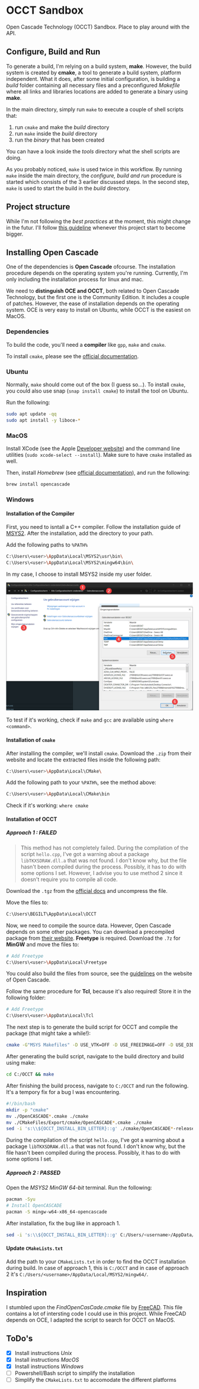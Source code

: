 # OCCT Sandbox

Open Cascade Technology (OCCT) Sandbox. Place to play around with the API.

## Configure, Build and Run

To generate a build, I'm relying on a build system, **make**. However, the build system is created by **cmake**, a tool to generate a build system, platform independent. What it does, after some initial configuration, is building a *build* folder containing all necessary files and a preconfigured *Makefile* where all links and libraries locations are added to generate a binary using **make**.

In the main directory, simply run `make` to execute a couple of shell scripts that:
1. run `cmake` and make the *build* directory
2. run `make` inside the *build* directory
3. run the *binary* that has been created

You can have a look inside the *tools* directory what the shell scripts are doing.

As you probably noticed, `make` is used twice in this workflow. By running `make` inside the main directory, the *configure, build and run* procedure is started which consists of the 3 earlier discussed steps. In the second step, `make` is used to start the build in the *build* directory.

## Project structure

While I'm not following the *best practices* at the moment, this might change in the futur. I'll follow [this guideline](https://api.csswg.org/bikeshed/?force=1&url=https://raw.githubusercontent.com/vector-of-bool/pitchfork/develop/data/spec.bs#intro) whenever this project start to become bigger. 

## Installing Open Cascade

One of the dependencies is **Open Cascade** ofcourse. The installation procedure depends on the operating system you're running. Currently, I'm only including the installation process for linux and mac. 

We need to **distinguish OCE and OCCT**, both related to Open Cascade Technology, but the first one is the Community Edition. It includes a couple of patches. However, the ease of installation depends on the operating system. OCE is very easy to install on Ubuntu, while OCCT is the easiest on MacOS.  

### Dependencies

To build the code, you'll need a **compiler** like `gpp`, `make` and `cmake`.

To install `cmake`, please see the [official documentation](https://cmake.org/install/).

### Ubuntu

Normally, `make` should come out of the box (I guess so...). To install `cmake`, you could also use snap (`snap install cmake`) to install the tool on Ubuntu. 

Run the following:
```bash
sudo apt update -qq
sudo apt install -y liboce-*
```

### MacOS

Install XCode (see the Apple [Developer website](https://developer.apple.com/xcode/)) and the command line utilities (`sudo xcode-select --install`). Make sure to have `cmake` installed as well. 

Then, install *Homebrew* (see [official documentation](https://brew.sh/)), and run the following:

```bash
brew install opencascade
```

### Windows

#### Installation of the **Compiler**   

First, you need to isntall a C++ compiler. Follow the installation guide of [MSYS2](https://www.msys2.org/). 
After the installation, add the directory to your path.

Add the following paths to `%PATH%`

```bash
C:\Users\<user>\AppData\Local\MSYS2\usr\bin\
C:\Users\<user>\AppData\Local\MSYS2\mingw64\bin\
```
In my case, I choose to install MSYS2 inside my user folder.

<img src="./assets/img/add_to_path.png"/>

To test if it's working, check if `make` and `gcc` are available using `where <command>`.

#### Installation of `cmake`

After installing the compiler, we'll install `cmake`. Download the `.zip` from their website and locate the extracted files inside the following path:

```bash
C:\Users\<user>\AppData\Local\CMake\
```
Add the following path to your `%PATH%`, see the method above:

```bash
C:\Users\<user>\AppData\Local\CMake\bin
```
Check if it's working: `where cmake`

#### Installation of **OCCT**

##### Approach 1 : FAILED

> This method has not completely failed. During the compilation of the script `hello.cpp`, I've got a warning about a package `libTKXSDRAW.dll.a` that was not found. I don't know why, but the file hasn't been compiled during the process. Possibly, it has to do with some options I set. However, I advise you to use method 2 since it doesn't require you to compile all code.

Download the `.tgz` from the [official docs](https://dev.opencascade.org/release) and uncompress the file. 

Move the files to:

```bash
C:\Users\BEGILT\AppData\Local\OCCT
```
Now, we need to compile the source data. However, Open Cascade depends on some other packages. 
You can download a precompiled package from [their website](https://dev.opencascade.org/resources/download/3rd-party-components). **Freetype** is required. Download the `.7z` for **MinGW** and move the files to:

```bash
# Add Freetype
C:\Users\<user>\AppData\Local\Freetype
```
You could also build the files from source, see the [guidelines](https://dev.opencascade.org/doc/overview/html/build_upgrade_building_3rdparty.html) on the website of Open Cascade.

Follow the same procedure for **Tcl**, because it's also required! Store it in the following folder:

```bash
# Add Freetype
C:\Users\<user>\AppData\Local\Tcl
```

The next step is to generate the build script for OCCT and compile the package (that might take a while!):

```bash
cmake -G"MSYS Makefiles" -D USE_VTK=OFF -D USE_FREEIMAGE=OFF -D USE_D3D=OFF -D 3RDPARTY_FREETYPE_DIR="C:/Users/BEGILT/AppData/Local/Freetype" -D 3RDPARTY_TCL_DIR="C:/Users/BEGILT/AppData/Local/Tcl" -S . -B C:/OCCT
```

After generating the build script, navigate to the build directory and build using make:

```bash
cd C:/OCCT && make
```

After finishing the build process, navigate to `C:/OCCT` and run the following. 
It's a tempory fix for a bug I was encountering.

```bash
#!/bin/bash
mkdir -p "cmake"
mv ./OpenCASCADE*.cmake ./cmake
mv ./CMakeFiles/Export/cmake/OpenCASCADE*.cmake ./cmake
sed -i 's:\\${OCCT_INSTALL_BIN_LETTER}::g' ./cmake/OpenCASCADE*-release.cmake
```

During the compilation of the script `hello.cpp`, I've got a warning about a package `libTKXSDRAW.dll.a` that was not found. I don't know why, but the file hasn't been compiled during the process. Possibly, it has to do with some options I set.

##### Approach 2 : PASSED

Open the *MSYS2 MinGW 64-bit* terminal. Run the following:

```bash
pacman -Syu
# Install OpenCASCADE
pacman -S mingw-w64-x86_64-opencascade
```

After installation, fix the bug like in approach 1.

```bash
sed -i 's:\\${OCCT_INSTALL_BIN_LETTER}::g' C:/Users/<username>/AppData/Local/MSYS2/mingw64/lib/cmake/opencascade/OpenCASCADE*-release.cmake
```

#### Update `CMakeLists.txt`

Add the path to your `CMakeLists.txt` in order to find the OCCT installation during build. In case of approach 1, this is `C:/OCCT` and in case of approach 2 it's `C:/Users/<username>/AppData/Local/MSYS2/mingw64/`.

## Inspiration

I stumbled upon the *FindOpenCasCade.cmake* file by [FreeCAD](https://github.com/FreeCAD/FreeCAD/blob/5d49bf78de785a536f941f1a6d06d432582a95d3/cMake/FindOpenCasCade.cmake). This file contains a lot of intersting code I could use in this project. While FreeCAD depends on OCE, I adapted the script to search for OCCT on MacOS.

## ToDo's

- [x] Install instructions *Unix*
- [x] Install instructions *MacOS*
- [x] Install instructions *Windows*
- [ ] Powershell/Bash script to simplify the installation
- [ ] Simplify the `CMakeLists.txt` to accomodate the different platforms